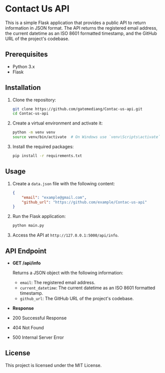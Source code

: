 # Contact Us API

This is a simple Flask application that provides a public API to return information in JSON format. The API returns the registered email address, the current datetime as an ISO 8601 formatted timestamp, and the GitHub URL of the project's codebase.

## Prerequisites

- Python 3.x
- Flask

## Installation

1. Clone the repository:

    ```bash
    git clone https://github.com/gatemediang/Contac-us-api.git
    cd Contac-us-api
    ```

2. Create a virtual environment and activate it:

    ```bash
    python -m venv venv
    source venv/bin/activate  # On Windows use `venv\Scripts\activate`
    ```

3. Install the required packages:

    ```bash
    pip install -r requirements.txt
    ```

## Usage

1. Create a `data.json` file with the following content:

    ```json
    {
        "email": "example@gmail.com",
        "github_url": "https://github.com/example/Contac-us-api"
    }
    ```

2. Run the Flask application:

    ```bash
    python main.py
    ```

3. Access the API at `http://127.0.0.1:5000/api/info`.

## API Endpoint

- **GET /api/info**

    Returns a JSON object with the following information:
    - `email`: The registered email address.
    - `current_datetime`: The current datetime as an ISO 8601 formatted timestamp.
    - `github_url`: The GitHub URL of the project's codebase.

- **Response**
- 200 Successful Response
- 404 Not Found
- 500 Internal Server Error

    

## License

This project is licensed under the MIT License.